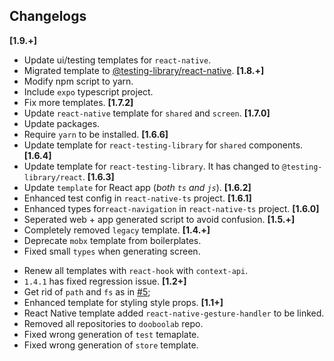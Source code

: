 ## Changelogs
**[1.9.+]**
* Update ui/testing templates for `react-native`.
* Migrated template to [@testing-library/react-native](https://www.native-testing-library.com/docs/install).
**[1.8.+]**
* Modify npm script to yarn.
* Include `expo` typescript project.
* Fix more templates.
**[1.7.2]**
* Update `react-native` template for `shared` and `screen`.
**[1.7.0]**
* Update packages.
* Require `yarn` to be installed.
**[1.6.6]**
* Update template for `react-testing-library` for `shared` components.
**[1.6.4]**
* Update template for `react-testing-library`. It has changed to `@testing-library/react`.
**[1.6.3]**
* Update `template` for React app (*both `ts` and `js`*).
**[1.6.2]**
* Enhanced test config in `react-native-ts` project.
**[1.6.1]**
* Enhanced types for`react-navigation` in `react-native-ts` project.
**[1.6.0]**
* Seperated web + app generated script to avoid confusion.
**[1.5.+]**
* Completely removed `legacy` template.
**[1.4.+]**
* Deprecate `mobx` template from boilerplates.
* Fixed small `types` when generating screen.
+ Renew all templates with `react-hook` with `context-api`.
+ `1.4.1` has fixed regression issue.
**[1.2+]**
+ Get rid of `path` and `fs` as in [#5](https://github.com/dooboolab/dooboo-cli/issues/4);
+ Enhanced template for styling style props.
**[1.1+]**
+ React Native template added `react-native-gesture-handler` to be linked.
+ Removed all repositories to `dooboolab` repo.
+ Fixed wrong generation of `test` temaplate.
+ Fixed wrong generation of `store` template.
